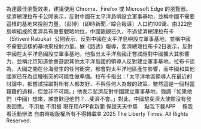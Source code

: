 為達最佳瀏覽效果，建議使用 Chrome、Firefox 或 Microsoft Edge 的瀏覽器。斐濟總理拉布卡公開表示，反對中國在太平洋島嶼設立軍事基地，並稱中國不需要這樣的基地來投射力量。（彭博）〔即時新聞／綜合報導〕人口約100萬、由322座島嶼組成的斐濟具有重要戰略地位，中國覬覦已久，不過斐濟總理拉布卡（Sitiveni Rabuka）公開表示，反對中國在太平洋島嶼設立軍事基地，並稱中國不需要這樣的基地來投射力量。據《路透》報導，斐濟總理拉布卡2日表示，反對中國在太平洋島國設立軍事基地，他指出太平洋島國正嘗試應對中​​國擴大其影響力，並稱北京知道他會遊說其他太平洋島國的領導人反對建立軍事基地。拉布卡認為，大國之間在台海發生的任何衝突，都會對太平洋地區產生影響，而中國和其他國家已在為這種衝突的可能性做準備。拉布卡指出：「太平洋地區領導人在最近的討論中，都嘗試採取對所有人都友好、不與任何人為敵的政策。雖然這是一個相當艱難的過程，但並非不可能。」他表示斐濟反對中國建立軍事基地，強調「如果他們（中國）想來，誰會歡迎他們？…斐濟不會。」對此，中國駐斐濟大使館沒有發表回應。
    不用抽 不用搶 現在用APP看新聞 保證天天中獎　
    點我下載APP　
    按我看活動辦法
自由時報版權所有不得轉載© 2025 The Liberty Times. All Rights Reserved.